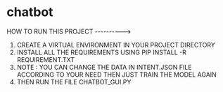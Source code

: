 # chatbot

HOW TO RUN THIS PROJECT ---------->

1)  CREATE A VIRTUAL ENVIRONMENT IN YOUR PROJECT DIRECTORY
2)  INSTALL ALL THE REQUIREMENTS USING PIP INSTALL -R REQUIREMENT.TXT
3)  NOTE : YOU CAN CHANGE THE DATA IN INTENT.JSON FILE ACCORDING TO YOUR NEED THEN JUST TRAIN THE MODEL AGAIN 
4)  THEN RUN THE FILE CHATBOT_GUI.PY
